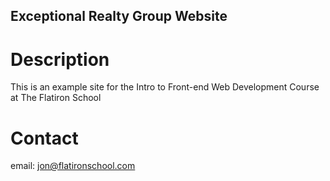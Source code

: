 Exceptional Realty Group Website
------

# Description

This is an example site for the Intro to Front-end Web Development Course at The Flatiron School

# Contact

email: jon@flatironschool.com


